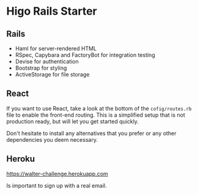 # Higo Rails Starter

## Rails

- Haml for server-rendered HTML
- RSpec, Capybara and FactoryBot for integration testing
- Devise for authentication
- Bootstrap for styling
- ActiveStorage for file storage

## React

If you want to use React, take a look at the bottom of the `cofig/routes.rb` file to enable the front-end routing. This is a simplified setup that is not production ready, but will let you get started quickly.

Don't hesitate to install any alternatives that you prefer or any other dependencies you deem necessary.

## Heroku

https://walter-challenge.herokuapp.com

Is important to sign up with a real email.
